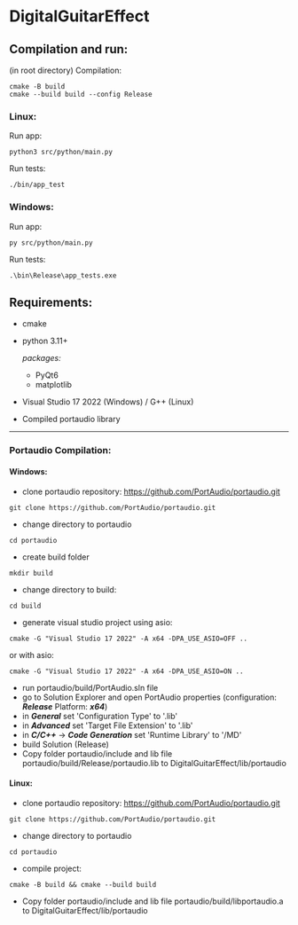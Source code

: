 # DigitalGuitarEffect

## Compilation and run:
(in root directory)
Compilation:
```
cmake -B build
cmake --build build --config Release
```
### Linux:
Run app:
```
python3 src/python/main.py
```
Run tests:
```
./bin/app_test
```
### Windows:
Run app:
```
py src/python/main.py
```
Run tests:
```
.\bin\Release\app_tests.exe
```
## Requirements:
- cmake
- python 3.11+

    *packages:*
    - PyQt6
    - matplotlib
- Visual Studio 17 2022 (Windows) / G++ (Linux)
- Compiled portaudio library

------------
### Portaudio Compilation:
#### Windows:
- clone portaudio repository: https://github.com/PortAudio/portaudio.git
```
git clone https://github.com/PortAudio/portaudio.git
```
- change directory to portaudio
```
cd portaudio
```
- create build folder
```
mkdir build
```
- change directory to build:
```
cd build
```
- generate visual studio project using asio:
```
cmake -G "Visual Studio 17 2022" -A x64 -DPA_USE_ASIO=OFF ..
```
or with asio:
```
cmake -G "Visual Studio 17 2022" -A x64 -DPA_USE_ASIO=ON ..
```
- run portaudio/build/PortAudio.sln file
- go to Solution Explorer and open PortAudio properties (configuration: ***Release*** Platform: ***x64***)
- in ***General*** set 'Configuration Type' to '.lib'
- in ***Advanced*** set 'Target File Extension' to '.lib'
- in ***C/C++*** -> ***Code Generation*** set 'Runtime Library' to '/MD'
- build Solution (Release)
- Copy folder portaudio/include and lib file portaudio/build/Release/portaudio.lib to DigitalGuitarEffect/lib/portaudio

#### Linux:
- clone portaudio repository: https://github.com/PortAudio/portaudio.git
```
git clone https://github.com/PortAudio/portaudio.git
```
- change directory to portaudio
```
cd portaudio
```
- compile project:
```
cmake -B build && cmake --build build
```
- Copy folder portaudio/include and lib file portaudio/build/libportaudio.a to DigitalGuitarEffect/lib/portaudio
